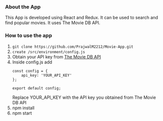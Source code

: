 ### About the App
This App is developed using React and Redux. It can be used to search and find popular movies.
It uses The Movie DB API.

### How to use the app
1. `git clone https://github.com/PrajwalM2212/Movie-App.git`
2. `create /src/environment/config.js`
3. Obtain your API key from [The Movie DB API](https://www.themoviedb.org/en)
4. Inside config.js add 
   ```
   const config = {
       api_key: 'YOUR_API_KEY'
   };
   
   export default config;
   ```
   Replace YOUR_API_KEY with the API key you obtained from The Movie DB API
5. npm install
6. npm start
